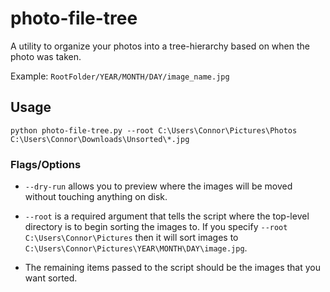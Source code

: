 # photo-file-tree 

A utility to organize your photos into a tree-hierarchy based on when the photo was taken.

Example: `RootFolder/YEAR/MONTH/DAY/image_name.jpg`

## Usage

`python photo-file-tree.py --root C:\Users\Connor\Pictures\Photos C:\Users\Connor\Downloads\Unsorted\*.jpg`

### Flags/Options

* `--dry-run` allows you to preview where the images will be moved without touching anything on disk.

* `--root` is a required argument that tells the script where the top-level directory is to begin sorting the images to. If you specify `--root C:\Users\Connor\Pictures` then it will sort images to `C:\Users\Connor\Pictures\YEAR\MONTH\DAY\image.jpg`.

* The remaining items passed to the script should be the images that you want sorted.